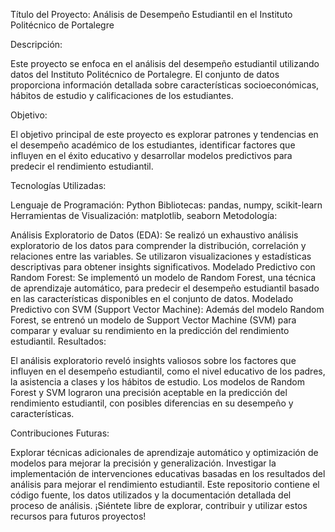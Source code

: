 Título del Proyecto: Análisis de Desempeño Estudiantil en el Instituto Politécnico de Portalegre

Descripción:

Este proyecto se enfoca en el análisis del desempeño estudiantil utilizando datos del Instituto Politécnico de Portalegre. El conjunto de datos proporciona información detallada sobre características socioeconómicas, hábitos de estudio y calificaciones de los estudiantes.

Objetivo:

El objetivo principal de este proyecto es explorar patrones y tendencias en el desempeño académico de los estudiantes, identificar factores que influyen en el éxito educativo y desarrollar modelos predictivos para predecir el rendimiento estudiantil.

Tecnologías Utilizadas:

Lenguaje de Programación: Python
Bibliotecas: pandas, numpy, scikit-learn
Herramientas de Visualización: matplotlib, seaborn
Metodología:

Análisis Exploratorio de Datos (EDA): Se realizó un exhaustivo análisis exploratorio de los datos para comprender la distribución, correlación y relaciones entre las variables. Se utilizaron visualizaciones y estadísticas descriptivas para obtener insights significativos.
Modelado Predictivo con Random Forest: Se implementó un modelo de Random Forest, una técnica de aprendizaje automático, para predecir el desempeño estudiantil basado en las características disponibles en el conjunto de datos.
Modelado Predictivo con SVM (Support Vector Machine): Además del modelo Random Forest, se entrenó un modelo de Support Vector Machine (SVM) para comparar y evaluar su rendimiento en la predicción del rendimiento estudiantil.
Resultados:

El análisis exploratorio reveló insights valiosos sobre los factores que influyen en el desempeño estudiantil, como el nivel educativo de los padres, la asistencia a clases y los hábitos de estudio. Los modelos de Random Forest y SVM lograron una precisión aceptable en la predicción del rendimiento estudiantil, con posibles diferencias en su desempeño y características.

Contribuciones Futuras:

Explorar técnicas adicionales de aprendizaje automático y optimización de modelos para mejorar la precisión y generalización.
Investigar la implementación de intervenciones educativas basadas en los resultados del análisis para mejorar el rendimiento estudiantil.
Este repositorio contiene el código fuente, los datos utilizados y la documentación detallada del proceso de análisis. ¡Siéntete libre de explorar, contribuir y utilizar estos recursos para futuros proyectos!

